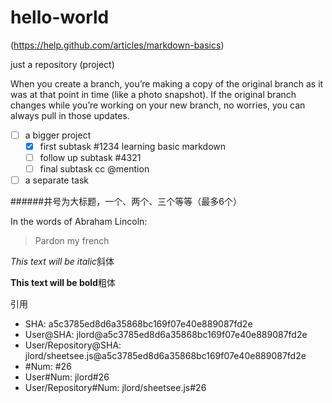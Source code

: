 hello-world
===========
(https://help.github.com/articles/markdown-basics)

just a repository (project)

When you create a branch, you’re making a copy of the original branch as it was at that point in time (like a photo snapshot). If the original branch changes while you’re working on your new branch, no worries, you can always pull in those updates.


- [ ] a bigger project
  - [x] first subtask #1234 learning basic markdown
  - [ ] follow up subtask #4321
  - [ ] final subtask cc @mention
- [ ] a separate task

######井号为大标题，一个、两个、三个等等（最多6个）


In the words of Abraham Lincoln:

> Pardon my french

*This text will be italic*斜体

**This text will be bold**粗体

引用
* SHA: a5c3785ed8d6a35868bc169f07e40e889087fd2e
* User@SHA: jlord@a5c3785ed8d6a35868bc169f07e40e889087fd2e
* User/Repository@SHA: jlord/sheetsee.js@a5c3785ed8d6a35868bc169f07e40e889087fd2e
* #Num: #26
* User#Num: jlord#26
* User/Repository#Num: jlord/sheetsee.js#26 

